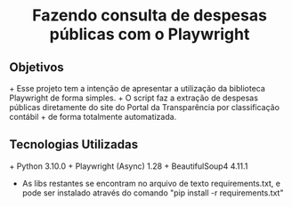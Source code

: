 <h1 align="center"> Fazendo consulta de despesas públicas com o Playwright </h1>

<h2 align="left"> Objetivos </h2>
+ Esse projeto tem a intenção de apresentar a utilização da biblioteca Playwright de forma simples.
+ O script faz a extração de despesas públicas diretamente do site do Portal da Transparência por classificação contábil
+ de forma totalmente automatizada.

<h2 align="left"> Tecnologias Utilizadas </h2>
+ Python 3.10.0
+ Playwright (Async) 1.28
+ BeautifulSoup4 4.11.1

+ As libs restantes se encontram no arquivo de texto requirements.txt, e pode ser instalado através do comando "pip install -r requirements.txt"

